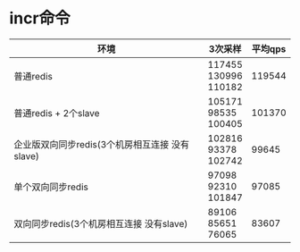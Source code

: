# incr命令


|  环境     |   3次采样    | 平均qps|
| ----  | ----  | ---- |
|  普通redis     |  117455 <br> 130996 <br> 110182   |  119544     |
|  普通redis + 2个slave     |  105171 <br> 98535 <br> 100405   |   101370    |
|  企业版双向同步redis(3个机房相互连接 没有slave)    | 102816 <br> 93378 <br> 102742    |  99645     |
|  单个双向同步redis     |  97098 <br> 92310 <br> 101847    |  97085     |
|  双向同步redis(3个机房相互连接 没有slave)    |  89106 <br> 85651 <br> 76065    |   83607    |